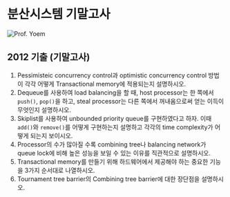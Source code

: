 # 분산시스템 기말고사
![Prof. Yoem](http://eng.snu.ac.kr/sites/default/files/professor/20100122135859.jpg)

## 2012 기출 (기말고사)
1. Pessimisteic concurrency control과 optimistic concurrency control 방법이 각각 어떻게 Transactional memory에 적용되는지 설명하시오.
1. Dequeue를 사용하여 load balancing을 할 때, host processor는 한 쪽에서 `push()`, `pop()`을 하고, steal processor는 다른 쪽에서 꺼내옴으로써 얻는 이득이 무엇인지 설명하시오.
1. Skiplist를 사용하여 unbounded priority queue를 구현하였다고 하자. 이때 `add()`와 `remove()`를 어떻게 구현하는지 설명하고 각각의 time complexity가 어떻게 되는지 보이시오.
1. Processor의 수가 많아질 수록 combining tree나 balancing network가 queue lock에 비해 높은 성능을 보일 수 있는 이유를 직관적으로 설명하시오.
1. Transactional memory를 만들기 위해 하드웨어에서 제공해야 하는 중요한 기능을 3가지 순서대로 나열하시오.
1. Tournament tree barrier의 Combining tree barrier에 대한 장단점을 설명하시오.
